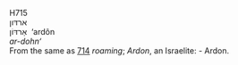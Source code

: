 H715  
ארדּון  
אַרדּוֹן ‎ ‘ardôn  
*ar-dohn‘*  
From the same as [714](h0714) *roaming*; *Ardon*, an Israelite: -
Ardon.  
